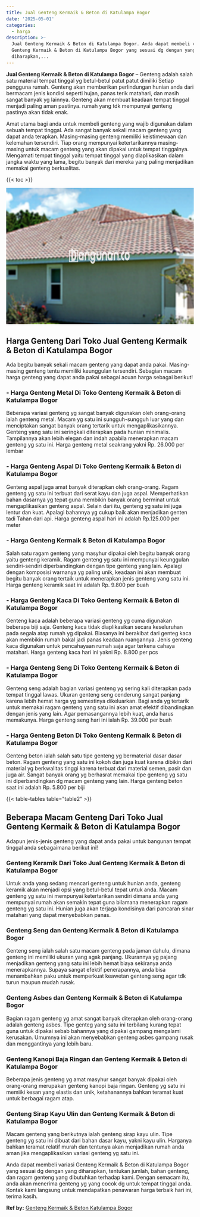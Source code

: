 ```yaml
---
title: Jual Genteng Kermaik & Beton di Katulampa Bogor
date: '2025-05-01'
categories:
  - harga
description: >-
  Jual Genteng Kermaik & Beton di Katulampa Bogor. Anda dapat membeli variasi
  Genteng Kermaik & Beton di Katulampa Bogor yang sesuai dg dengan yang
  diharapkan,...
---
```


**Jual Genteng Kermaik & Beton di Katulampa Bogor** – Genteng adalah salah satu material tempat tinggal yg betul-betul patut patut dimiliki Setiap pengguna rumah. Genteng akan memberikan perlindungan hunian anda dari bermacam jenis kondisi seperti hujan, panas terik matahari, dan masih sangat banyak yg lainnya. Genteng akan membuat keadaan tempat tinggal menjadi paling aman pastinya. rumah yang tdk mempunyai genteng pastinya akan tidak enak.

Amat utama bagi anda untuk membeli genteng yang wajib digunakan dalam sebuah tempat tinggal. Ada sangat banyak sekali macam genteng yang dapat anda terapkan. Masing-masing genteng memiliki keistimewaan dan kelemahan tersendiri. Tiap orang mempunyai ketertarikannya masing-masing untuk macam genteng yang akan dipakai untuk tempat tinggalnya. Mengamati tempat tinggal yaitu tempat tinggal yang diaplikasikan dalam jangka waktu yang lama, begitu banyak dari mereka yang paling menjadikan memakai genteng berkualitas.

{{< toc >}}

![Jual Genteng Kermaik & Beton di Katulampa Bogor](/images/genteng-minimalis-murah16.png)

## Harga Genteng Dari Toko Jual Genteng Kermaik & Beton di Katulampa Bogor

Ada begitu banyak sekali macam genteng yang dapat anda pakai. Masing-masing genteng tentu memiliki keunggulan tersendiri. Sebagian macam harga genteng yang dapat anda pakai sebagai acuan harga sebagai berikut!

### \- Harga Genteng Metal Di Toko Genteng Kermaik & Beton di Katulampa Bogor

Beberapa variasi genteng yg sangat banyak digunakan oleh orang-orang ialah genteng metal. Macam yg satu ini sungguh-sungguh luar yang dan menciptakan sangat banyak orang tertarik untuk mengaplikasikannya. Genteng yang satu ini seringkali diterapkan pada hunian minimalis. Tampilannya akan lebih elegan dan indah apabila menerapkan macam genteng yg satu ini. Harga genteng metal seakrang yakni Rp. 26.000 per lembar

### \- Harga Genteng Aspal Di Toko Genteng Kermaik & Beton di Katulampa Bogor

Genteng aspal juga amat banyak diterapkan oleh orang-orang. Ragam genteng yg satu ini terbuat dari serat kayu dan juga aspal. Memperhatikan bahan dasarnya yg tepat guna membikin banyak orang berminat untuk mengaplikasikan genteng aspal. Selain dari itu, genteng yg satu ini juga lentur dan kuat. Apalagi bahannya yg cukup baik akan menjadikan genten tadi Tahan dari api. Harga genteng aspal hari ini adalah Rp.125.000 per meter

### \- Harga Genteng Kermaik & Beton di Katulampa Bogor

Salah satu ragam genteng yang masyhur dipakai oleh begitu banyak orang yaitu genteng keramik. Ragam genteng yg satu ini mempunyai keunggulan sendiri-sendiri diperbandingkan dengan tipe genteng yang lain. Apalagi dengan komposisi warnanya yg paling unik, keadaan ini akan membuat begitu banyak orang tertaik untuk menerapkan jenis genteng yang satu ini. Harga genteng keramik saat ini adalah Rp. 9.800 per buah

### \- Harga Genteng Kaca Di Toko Genteng Kermaik & Beton di Katulampa Bogor

Genteng kaca adalah beberapa variasi genteng yg cuma digunakan beberapa biji saja. Genteng kaca tidak diaplikasikan secara keseluruhan pada segala atap rumah yg dipakai. Biasanya ini berakibat dari genteg kaca akan membikin rumah bakal jadi panas keadaan ruangannya. Jenis genteng kaca digunakan untuk pencahayaan rumah saja agar terkena cahaya matahari. Harga genteng kaca hari ini yakni Rp. 8.800 per pcs

### \- Harga Genteng Seng Di Toko Genteng Kermaik & Beton di Katulampa Bogor

Genteng seng adalah bagian variasi genteng yg sering kali diterapkan pada tempat tinggal lawas. Ukuran genteng seng cenderung sangat panjang karena lebih hemat harga yg semestinya dikeluarkan. Bagi anda yg tertarik untuk memakai ragam genteng yang satu ini akan amat efektif dibandingkan dengan jenis yang lain. Agar pemasangannya lebih kuat, anda harus memakunya. Harga genteng seng hari ini ialah Rp. 39.000 per buah

### \- Harga Genteng Beton Di Toko Genteng Kermaik & Beton di Katulampa Bogor

Genteng beton ialah salah satu tipe genteng yg bermaterial dasar dasar beton. Ragam genteng yang satu ini kokoh dan juga kuat karena dibikin dari material yg berkwalitas tinggi karena terbuat dari material semen, pasir dan juga air. Sangat banyak orang yg berhasrat memakai tipe genteng yg satu ini diperbandingkan dg macam genteng yang lain. Harga genteng beton saat ini adalah Rp. 5.800 per biji

{{< table-tables table="table2" >}}

## Beberapa Macam Genteng Dari Toko Jual Genteng Kermaik & Beton di Katulampa Bogor

Adapun jenis-jenis genteng yang dapat anda pakai untuk bangunan tempat tinggal anda sebagaimana berikut ini!

### Genteng Keramik Dari Toko Jual Genteng Kermaik & Beton di Katulampa Bogor

Untuk anda yang sedang mencari genteng untuk hunian anda, genteng keramik akan menjadi opsi yang betul-betul tepat untuk anda. Macam genteng yg satu ini mempunyai ketertarikan sendiri dimana anda yang mempunyai rumah akan semakin tepat guna bilamana menerapkan ragam genteng yg satu ini. Hunian juga akan terjaga kondisinya dari pancaran sinar matahari yang dapat menyebabkan panas.

### Genteng Seng dan Genteng Kermaik & Beton di Katulampa Bogor

Genteng seng ialah salah satu macam genteng pada jaman dahulu, dimana genteng ini memiliki ukuran yang agak panjang. Ukurannya yg pajang menjadikan genteng yang satu ini lebih hemat biaya sekiranya anda menerapkannya. Supaya sangat efektif penerapannya, anda bisa menambahkan paku untuk memperkuat keawetan genteng seng agar tdk turun maupun mudah rusak.

### Genteng Asbes dan Genteng Kermaik & Beton di Katulampa Bogor

Bagian ragam genteng yg amat sangat banyak diterapkan oleh orang-orang adalah genteng asbes. Tipe genteg yang satu ini terbilang kurang tepat guna untuk dipakai sebab bahannya yang dipakai gampang mengalami kerusakan. Umumnya ini akan menyebabkan genteng asbes gampang rusak dan menggantinya yang lebih baru.

### Genteng Kanopi Baja Ringan dan Genteng Kermaik & Beton di Katulampa Bogor

Beberapa jenis genteng yg amat masyhur sangat banyak dipakai oleh orang-orang merupakan genteng kanopi baja ringan. Genteng yg satu ini memiiki kesan yang elastis dan unik, ketahanannya bahkan teramat kuat untuk berbagai ragam atap.

### Genteng Sirap Kayu Ulin dan Genteng Kermaik & Beton di Katulampa Bogor

Macam genteng yang berikutnya ialah genteng sirap kayu ulin. Tipe genteng yg satu ini dibuat dari bahan dasar kayu, yakni kayu ulin. Harganya bahkan teramat relatif murah dan tentunya akan menjadikan rumah anda aman jika mengaplikasikan variasi genteng yg satu ini.

Anda dapat membeli variasi Genteng Kermaik & Beton di Katulampa Bogor yang sesuai dg dengan yang diharapkan, tentukan jumlah, bahan genteng, dan ragam genteng yang dibutuhkan terhadap kami. Dengan semacam itu, anda akan menerima genteng yg yang cocok dg untuk tempat tinggal anda. Kontak kami langsung untuk mendapatkan penawaran harga terbaik hari ini, terima kasih.

**Ref by:**  [Genteng Kermaik & Beton  Katulampa Bogor](https://id.wikipedia.org/wiki/Genteng)
